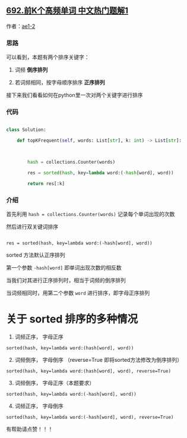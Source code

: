 ## [692.前K个高频单词 中文热门题解1](https://leetcode.cn/problems/top-k-frequent-words/solutions/100000/an-zhao-duo-ge-guan-jian-zi-pai-xu-by-ae-rd32)

作者：[ae1-2](https://leetcode.cn/u/ae1-2)

### 思路
可以看到，本题有两个排序关键字：
1. 词频 **倒序排列**
2. 若词频相同，按字母顺序排序 **正序排列**

接下来我们看看如何在python里一次对两个关键字进行排序

### 代码
```python []
class Solution:
    def topKFrequent(self, words: List[str], k: int) -> List[str]:
        
        hash = collections.Counter(words)
        res = sorted(hash, key=lambda word:(-hash[word], word))
        return res[:k]
```

### 介绍
首先利用 `hash = collections.Counter(words)` 记录每个单词出现的次数

然后进行双关键词排序
```
res = sorted(hash, key=lambda word:(-hash[word], word))
```
sorted 方法默认正序排列
第一个参数 `-hash[word]` 即单词出现次数的相反数
当我们对其进行正序排列时，相当于词频的倒序排列

当词频相同时，用第二个参数 `word` 进行排序，即字母正序排列

# 关于 sorted 排序的多种情况
1. 词频正序， 字母正序
`sorted(hash, key=lambda word:(hash[word], word))`

2. 词频倒序， 字母倒序 （reverse=True 即将sorted方法修改为倒序排列）
`sorted(hash, key=lambda word:(hash[word], word), reverse=True)`


3. 词频倒序， 字母正序（本题要求）
`sorted(hash, key=lambda word:(-hash[word], word))`

4. 词频正序， 字母倒序
`sorted(hash, key=lambda word:(-hash[word], word), reverse=True)`

有帮助请点赞！！！